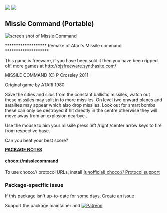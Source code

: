 [![](https://img.shields.io/chocolatey/v/misslecommand?color=green&label=misslecommand)](https://chocolatey.org/packages/misslecommand) [![](https://img.shields.io/chocolatey/dt/misslecommand)](https://chocolatey.org/packages/misslecommand)

## Missle Command (Portable)

![screen shot of Missle Command](http://pjsfreeware.synthasite.com/resources/Image5.gif)

******************* Remake of Atari's Missile command ********************

This game is freeware,  if you have been sold it then you have been ripped off.
more games at http://pjsfreeware.synthasite.com/


MISSILE COMMAND (C) P Crossley 2011

Original game by ATARI 1980

Save the cities and silos from the constant ballistic missiles, watch out these missiles may split in to more missiles. On level two onward planes and satalites may appear which also drop missiles.  Look out for smart bombs these can only be destroyed if hit directly in the centre otherwise they will move away from an explosion nearbye .

Use the mouse to aim your missile press left /right /center arrow keys to fire from respective base.

Can you beat your best score?

**[PACKAGE NOTES](https://github.com/bcurran3/ChocolateyPackages/blob/master/misslecommand/readme.md)**

#### [choco://misslecommand](choco://misslecommand)
To use choco:// protocol URLs, install [(unofficial) choco:// Protocol support ](https://chocolatey.org/packages/choco-protocol-support)

### Package-specific issue
If this package isn't up-to-date for some days, [Create an issue](https://github.com/tunisiano187/Chocolatey-packages/issues/new/choose)

Support the package maintainer and [![Patreon](https://cdn.jsdelivr.net/gh/tunisiano187/Chocolatey-packages@d15c4e19c709e7148588d4523ffc6dd3cd3c7e5e/icons/patreon.png)](https://www.patreon.com/bePatron?u=39585820)
